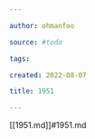```yaml
---

author: ohmanfoo

source: #todo

tags: 

created: 2022-08-07

title: 1951

---
```

[[1951.md]]#1951.md